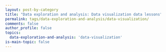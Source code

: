 ```yaml
---
layout: post-by-category
title: "Data exploration and analysis: Data visualization data lessons"
permalink: tags/data-exploration-and-analysis/data-visualization/
comments: false
author_profile: false
topics:
  data-exploration-and-analysis: 'data-visualization'
is-main-topic: false
---
```

